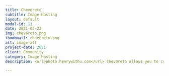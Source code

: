```yaml
---
title: Chevereto
subtitle: Image Hosting
layout: default
modal-id: 11
date: 2021-05-23
img: chevereto.png
thumbnail: chevereto.png
alt: image-alt
project-date: 2021
client: Community
category: Image Hosting
description: <url>photo.henrywithu.com</url> Chevereto allows you to create a full-featured image hosting website on your own server. It's your hosting and your rules, say goodbye to closures and restrictions.

---
```

